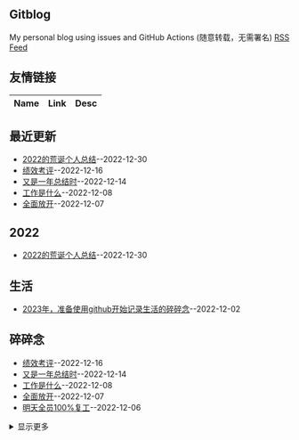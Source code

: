## Gitblog
My personal blog using issues and GitHub Actions (随意转载，无需署名)
[RSS Feed](https://raw.githubusercontent.com/mengziin/gitblog/master/feed.xml)
## 友情链接
| Name | Link | Desc | 
 | ---- | ---- | ---- |
## 最近更新
- [2022的荒诞个人总结](https://github.com/mengziin/gitblog/issues/11)--2022-12-30
- [绩效考评](https://github.com/mengziin/gitblog/issues/10)--2022-12-16
- [又是一年总结时](https://github.com/mengziin/gitblog/issues/9)--2022-12-14
- [工作是什么](https://github.com/mengziin/gitblog/issues/8)--2022-12-08
- [全面放开](https://github.com/mengziin/gitblog/issues/7)--2022-12-07
## 2022
- [2022的荒诞个人总结](https://github.com/mengziin/gitblog/issues/11)--2022-12-30
## 生活
- [2023年，准备使用github开始记录生活的碎碎念](https://github.com/mengziin/gitblog/issues/1)--2022-12-02
## 碎碎念
- [绩效考评](https://github.com/mengziin/gitblog/issues/10)--2022-12-16
- [又是一年总结时](https://github.com/mengziin/gitblog/issues/9)--2022-12-14
- [工作是什么](https://github.com/mengziin/gitblog/issues/8)--2022-12-08
- [全面放开](https://github.com/mengziin/gitblog/issues/7)--2022-12-07
- [明天全员100%复工](https://github.com/mengziin/gitblog/issues/6)--2022-12-06
<details><summary>显示更多</summary>

- [隔了两周的职场复工](https://github.com/mengziin/gitblog/issues/5)--2022-12-05
- [明天象征性复工](https://github.com/mengziin/gitblog/issues/4)--2022-12-04
- [退出了小区单元楼的防疫群](https://github.com/mengziin/gitblog/issues/3)--2022-12-03
- [可能要全面放开了](https://github.com/mengziin/gitblog/issues/2)--2022-12-02
</details>

